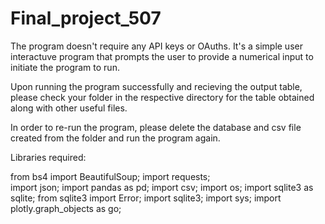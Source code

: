 # Final_project_507
The program doesn't require any API keys or OAuths. 
It's a simple user interactuve program that prompts the user to provide a numerical input to initiate the program to run.

Upon running the program successfully and recieving the output table, please check your folder in the respective directory for the table
obtained along with other useful files. 

In order to re-run the program, please delete the database and csv file created from the folder and run the program again.

Libraries required:

from bs4 import BeautifulSoup;
import requests;                                                     
import json;
import pandas as pd;
import csv;
import os;
import sqlite3 as sqlite;
from sqlite3 import Error;
import sqlite3;
import sys;
import plotly.graph_objects as go;
